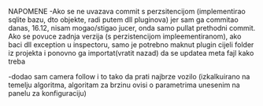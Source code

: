 NAPOMENE
-Ako se ne uvazava commit s perzsitencijom (implementirao sqlite bazu, dto objekte, radi putem dll pluginova) jer sam ga commitao danas, 16.12,  nisam mogao/stigao jucer, onda samo pullat prethodni commit. Ako se povuce zadnja verzija (s perzistencijom impleementiranom), ako baci dll exception u inspectoru, samo je potrebno maknut plugin cijeli folder iz projekta i ponovno ga importat(vratit nazad) da se updatea meta fajl kako treba 

-dodao sam camera follow i to tako da prati najbrze vozilo (izkalkuirano na temelju algoritma, algoritam za brzinu ovisi o parametrima unesenim na panelu za konfiguraciju)
